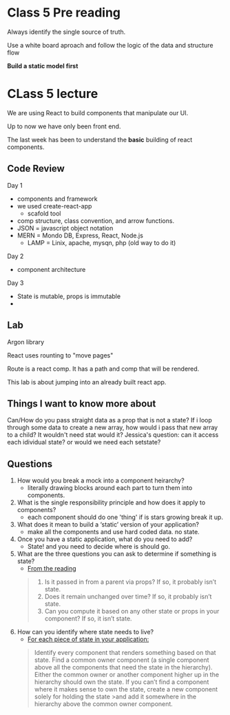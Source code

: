 # Class 5 Pre reading

Always identify the single source of truth. 

Use a white board aproach and follow the logic of the data and structure flow

**Build a static model first**

# CLass 5 lecture
We are using React to build components that manipulate our UI. 

Up to now we have only been front end.

The last week has been to understand the **basic** building of react components. 

## Code Review
Day 1 
- components and framework
- we used create-react-app
  - scafold tool
- comp structure, class convention, and arrow functions. 
- JSON = javascript object notation
- MERN = Mondo DB, Express, React, Node.js
   - LAMP = Linix, apache, mysqn, php (old way to do it)

Day 2
- component architecture

Day 3
- State is mutable, props is immutable
- 


## Lab
Argon library

React uses rounting to "move pages"

Route is a react comp. It has a path and comp that will be rendered.

This lab is about jumping into an already built react app.


## Things I want to know more about
Can/How do you pass straight data as a prop that is not a state?
If i loop through some data to create a new array, how would i pass that new array to a child? It wouldn't need stat would it?
Jessica's question: can it access each idividual state? or would we need each setstate?


## Questions

1. How would you break a mock into a component heirarchy?
   - literally drawing blocks around each part to turn them into components.
2. What is the single responsibility principle and how does it apply to components?
   - each component should do one 'thing' if is stars growing break it up.
3. What does it mean to build a ‘static’ version of your application?
   - make all the components and use hard coded data. no state.
4. Once you have a static application, what do you need to add?
   - State! and you need to decide where is should go. 
5. What are the three questions you can ask to determine if something is state?
   - [From the reading](https://reactjs.org/docs/thinking-in-react.html)
   > 1. Is it passed in from a parent via props? If so, it probably isn’t state.
   > 2. Does it remain unchanged over time? If so, it probably isn’t state.
   > 3. Can you compute it based on any other state or props in your component? If so, it isn’t state.
6. How can you identify where state needs to live?
   - [For each piece of state in your application:](https://reactjs.org/docs/thinking-in-react.html)
    >Identify every component that renders something based on that state.
    >Find a common owner component (a single component above all the components that need the state in the hierarchy).
    >Either the common owner or another component higher up in the hierarchy should own the state.
    >If you can’t find a component where it makes sense to own the state, create a new component solely for holding the state >and add it somewhere in the hierarchy above the common owner component.


